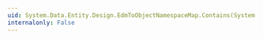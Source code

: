 ```yaml
---
uid: System.Data.Entity.Design.EdmToObjectNamespaceMap.Contains(System.String)
internalonly: False
---
```

